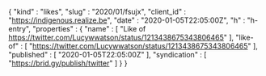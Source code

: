 {
  "kind" : "likes",
  "slug" : "2020/01/fsujx",
  "client_id" : "https://indigenous.realize.be",
  "date" : "2020-01-05T22:05:00Z",
  "h" : "h-entry",
  "properties" : {
    "name" : [ "Like of https://twitter.com/Lucywwatson/status/1213438675343806465" ],
    "like-of" : [ "https://twitter.com/Lucywwatson/status/1213438675343806465" ],
    "published" : [ "2020-01-05T22:05:00Z" ],
    "syndication" : [ "https://brid.gy/publish/twitter" ]
  }
}
